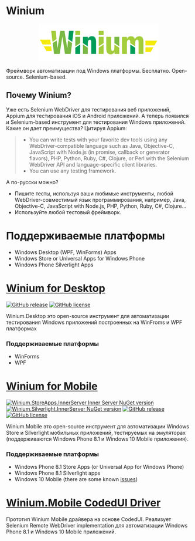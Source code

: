 # Winium
<p align="center">
<img src="assets/winium.png" alt="Winium это реализация Selenium Remote WebDriver для автоматизации тестирования под Windows плафтормами">
</p>

Фреймворк автоматизации под Windows платформы. Бесплатно. Open-source. Selenium-based.

## Почему Winium?
Уже есть Selenium WebDriver для тестирования веб приложений, Appium для тестирования iOS и Android приложений. А теперь появился и Selenium-based инструмент для тестирования Windows приложений. Какие он дает преимущества? Цитируя Appium:
> - You can write tests with your favorite dev tools using any WebDriver-compatible language such as Java, Objective-C, JavaScript with Node.js (in promise, callback or generator flavors), PHP, Python, Ruby, C#, Clojure, or Perl with the Selenium WebDriver API and language-specific client libraries.
> - You can use any testing framework.

А по-русски можно?
- Пишите тесты, используя ваши любимые инструменты, любой WebDriver-совместимый язык программирования, например, Java, Objective-C, JavaScript with Node.js, PHP, Python, Ruby, C#, Clojure...
- Используйте любой тестовый фреймворк.

# Поддерживаемые платформы
- Windows Desktop (WPF, WinForms) Apps
- Windows Store or Universal Apps for Windows Phone
- Windows Phone Silverlight Apps

# [Winium for Desktop](https://github.com/2gis/Winium.Desktop)
[![GitHub release](https://img.shields.io/github/release/2gis/Winium.Desktop.svg?style=flat-square)](https://github.com/2gis/Winium.Desktop/releases/)
[![GitHub license](https://img.shields.io/badge/license-MPL%202.0-blue.svg?style=flat-square)](LICENSE)

Winium.Desktop это open-source инструмент для автоматизации тестирования Windows приложений построенных на WinFroms и WPF платформах

### Поддерживаемые платформы
- WinForms
- WPF


# [Winium for Mobile](https://github.com/2gis/Winium.Mobile)
[![Winium.StoreApps.InnerServer Inner Server NuGet version](https://img.shields.io/nuget/v/Winium.StoreApps.InnerServer.svg?style=flat-square&label=nuget%20storeapps)](https://www.nuget.org/packages/Winium.StoreApps.InnerServer/)
[![Winium.Silverlight.InnerServer NuGet version](https://img.shields.io/nuget/v/Winium.Silverlight.InnerServer.svg?style=flat-square&label=nuget%20silverlight)](https://www.nuget.org/packages/Winium.Silverlight.InnerServer/)
[![GitHub release](https://img.shields.io/github/release/2gis/Winium.StoreApps.svg?style=flat-square)](https://github.com/2gis/Winium.StoreApps/releases/)
[![GitHub license](https://img.shields.io/badge/license-MPL%202.0-blue.svg?style=flat-square)](LICENSE)


Winium.Mobile это open-source инструмент для автоматизации Windows Store и Silverlight мобильных приложений, тестируемых на эмуляторах (поддерживаются Windows Phone 8.1 и Windows 10 Mobile приложения).

### Поддерживаемые платформы
- Windows Phone 8.1 Store Apps (or Universal App for Windows Phone)
- Windows Phone 8.1 Silverlight apps
- Windows 10 Mobile (there are some known [issues](https://github.com/2gis/Winium.Mobile/labels/windows10))

# [Winium.Mobile CodedUI Driver](https://github.com/2gis/winium.storeapps.codedui)
Прототип Winium Mobile драйвера на основе CodedUI. Реализует Selenium Remote WebDriver implementation для автоматизации Windows Phone 8.1 и Windows 10 Mobile приложений.
